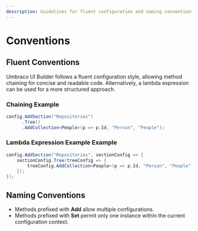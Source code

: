 ```yaml
---
description: Guidelines for fluent configuration and naming conventions in Umbraco UI Builder.
---
```


# Conventions

## Fluent Conventions

Umbraco UI Builder follows a fluent configuration style, allowing method chaining for concise and readable code. Alternatively, a lambda expression can be used for a more structured approach.

### Chaining Example

```csharp
config.AddSection("Repositories")
      .Tree()
      .AddCollection<People>(p => p.Id, "Person", "People");
```

### Lambda Expression Example Example

```csharp
config.AddSection("Repositories", sectionConfig => {  
    sectionConfig.Tree(treeConfig => {  
        treeConfig.AddCollection<People>(p => p.Id, "Person", "People");  
    });  
});
```

## Naming Conventions

* Methods prefixed with **Add** allow multiple configurations.
* Methods prefixed with **Set** permit only one instance within the current configuration context.

